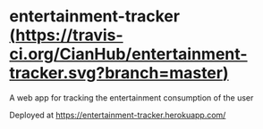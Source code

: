 # entertainment-tracker [(https://travis-ci.org/CianHub/entertainment-tracker.svg?branch=master)](https://travis-ci.org/CianHub/entertainment-tracker)
A web app for tracking the entertainment consumption of the user

Deployed at https://entertainment-tracker.herokuapp.com/
